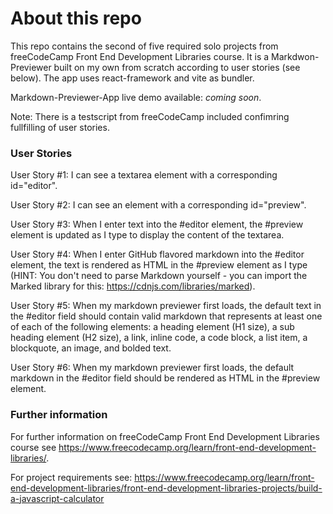 # About this repo

This repo contains the second of five required solo projects from freeCodeCamp Front End Development Libraries course.
It is a Markdwon-Previewer built on my own from scratch according to user stories (see below). 
The app uses react-framework and vite as bundler. 

Markdown-Previewer-App live demo available: *coming soon*.


Note: There is a testscript from freeCodeCamp included confimring fullfilling of user stories.

### User Stories
User Story #1: I can see a textarea element with a corresponding id="editor".

User Story #2: I can see an element with a corresponding id="preview".

User Story #3: When I enter text into the #editor element, the #preview element is updated as I type to display the content of the textarea.

User Story #4: When I enter GitHub flavored markdown into the #editor element, the text is rendered as HTML in the #preview element as I type (HINT: You don't need to parse Markdown yourself - you can import the Marked library for this: https://cdnjs.com/libraries/marked).

User Story #5: When my markdown previewer first loads, the default text in the #editor field should contain valid markdown that represents at least one of each of the following elements: a heading element (H1 size), a sub heading element (H2 size), a link, inline code, a code block, a list item, a blockquote, an image, and bolded text.

User Story #6: When my markdown previewer first loads, the default markdown in the #editor field should be rendered as HTML in the #preview element.


### Further information

For further information on freeCodeCamp Front End Development Libraries course see https://www.freecodecamp.org/learn/front-end-development-libraries/.

For project requirements see: https://www.freecodecamp.org/learn/front-end-development-libraries/front-end-development-libraries-projects/build-a-javascript-calculator

